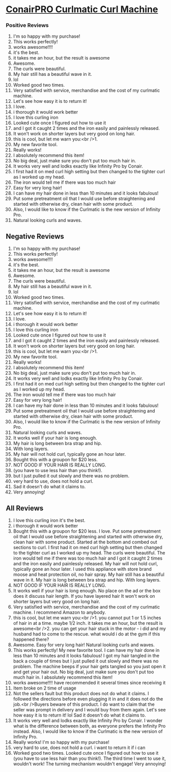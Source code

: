 # [ConairPRO Curlmatic Curl Machine](https://products.checkmycream.com/products/ConairPRO-Curlmatic-Curl-Machine.html)

### Positive Reviews

<ol>
      <li>I&#x27;m so happy with my purchase!</li>
      <li>This works perfectly!  </li>
      <li>works awesome!!!!  </li>
      <li>it&#x27;s the best.</li>
      <li>it takes me an hour, but the result is awesome</li>
      <li>Awesome.</li>
      <li>The curls were beautiful.</li>
      <li>My hair still has a beautiful wave in it.</li>
      <li>lol  </li>
      <li>Worked good two times.</li>
      <li>Very satisfied with service, merchandise and the cost of my curlmatic machine.</li>
      <li>Let&#x27;s see how easy it is to return it!</li>
      <li>I love.</li>
      <li>i thorough it would work better</li>
      <li>I love this curling iron</li>
      <li>Looked cute once I figured out how to use it</li>
      <li>and I got it caught 2 times and the iron easily and painlessly released.</li>
      <li>It won&#x27;t work on shorter layers but very good on long hair.</li>
      <li>this is cool, but let me warn you:&lt;br /&gt;1.  </li>
      <li>My new favorite  tool.</li>
      <li>Really works!</li>
      <li>I absolutely  recommend this item!</li>
      <li>No big deal, just make sure you don&#x27;t put too much hair in.</li>
      <li>It works very well and lodks exactly like Infinity Pro by Conair.</li>
      <li>I first had it on med curl high setting but then changed to the tighter curl as I worked up my head.</li>
      <li>The iron would tell me if there was too much hair</li>
      <li>Easy for very long hair!</li>
      <li>I can have my hair done in less than 10 minutes and it looks fabulous!</li>
      <li>Put some pretreatment oil that I would use before straightening and started with otherwise dry, clean hair with some product.</li>
      <li>Also, I would like to know if the Curlmatic is the new version of Infinity Pro.</li>
      <li>Natural looking curls and waves.</li>
</ol>


<h2>Negative Reviews</h2>
<ol>
<li> I&#x27;m so happy with my purchase!</li>
<li> This works perfectly!  </li>
<li> works awesome!!!!  </li>
<li> it&#x27;s the best.</li>
<li> it takes me an hour, but the result is awesome</li>
<li> Awesome.</li>
<li> The curls were beautiful.</li>
<li> My hair still has a beautiful wave in it.</li>
<li> lol  </li>
<li> Worked good two times.</li>
<li> Very satisfied with service, merchandise and the cost of my curlmatic machine.</li>
<li> Let&#x27;s see how easy it is to return it!</li>
<li> I love.</li>
<li> i thorough it would work better</li>
<li> I love this curling iron</li>
<li> Looked cute once I figured out how to use it</li>
<li> and I got it caught 2 times and the iron easily and painlessly released.</li>
<li> It won&#x27;t work on shorter layers but very good on long hair.</li>
<li> this is cool, but let me warn you:&lt;br /&gt;1.  </li>
<li> My new favorite  tool.</li>
<li> Really works!</li>
<li> I absolutely  recommend this item!</li>
<li> No big deal, just make sure you don&#x27;t put too much hair in.</li>
<li> It works very well and lodks exactly like Infinity Pro by Conair.</li>
<li> I first had it on med curl high setting but then changed to the tighter curl as I worked up my head.</li>
<li> The iron would tell me if there was too much hair</li>
<li> Easy for very long hair!</li>
<li> I can have my hair done in less than 10 minutes and it looks fabulous!</li>
<li> Put some pretreatment oil that I would use before straightening and started with otherwise dry, clean hair with some product.</li>
<li> Also, I would like to know if the Curlmatic is the new version of Infinity Pro.</li>
<li> Natural looking curls and waves.</li>
<li> It works well if your hair is long enough.</li>
<li> My hair is long between bra strap and hip.</li>
<li> With long layers.</li>
<li> My hair will not hold curl, typically gone an hour later.</li>
<li> Bought this with a groupon for $20 less.</li>
<li> NOT GOOD IF YOUR HAIR IS REALLY LONG.</li>
<li> (you have to use less hair than you think!).</li>
<li> but I just pulled it out slowly and there was no problem.</li>
<li> very hard to use, does not hold a curl.</li>
<li> Sad it doesn&#x27;t do what it claims to.</li>
<li> Very annoying!</li>
</ol>

<h2>All Reviews</h2>

<ol>
    <li> I love this curling iron it&#x27;s the best.</li>
    <li> i thorough it would work better</li>
    <li> Bought this with a groupon for $20 less. I love. Put some pretreatment oil that I would use before straightening and started with otherwise dry, clean hair with some product. Started at the bottom and combed out sections to curl. I first had it on med curl high setting but then changed to the tighter curl as I worked up my head. The curls were beautiful. The iron would tell me if there was too much hair and I got it caught 2 times and the iron easily and painlessly released. My hair will not hold curl, typically gone an hour later. I used this appliance with store brand moose and heat protection oil, no hair spray. My hair still has a beautiful wave in it. My hair is long between bra strap and hip. With long layers.</li>
    <li> NOT GOOD IF YOUR HAIR IS REALLY LONG.</li>
    <li> It works well if your hair is long enough. No place on the ad or the box does it discuss hair length. If you have layered hair It won&#x27;t work on shorter layers but very good on long hair.</li>
    <li> Very satisfied with service, merchandise and the cost of my curlmatic machine. I recommend Amazon to anybody.</li>
    <li> this is cool, but let me warn you:&lt;br /&gt;1.  you cannot put 1 or 1.5 inches of hair in at a time.  maybe 1/2 inch.  it takes me an hour, but the result is awesome&lt;br /&gt;2.  you can get your hair stuck in the motor - i did and my husband had to come to the rescue.  what would i do at the gym if this happened there?</li>
    <li> Awesome. Easy for very long hair! Natural looking curls and waves.</li>
    <li> This works perfectly!  My new favorite  tool. I can have my hair done in less than 10 minutes and it looks fabulous! I got my hair tangled  in the back a couple of times but I just pulled it out slowly and there was no problem. The machine beeps if your hair gets tangled so you just open it and get your hair out. No big deal, just make sure you don&#x27;t put too much hair in. I absolutely  recommend this item!</li>
    <li> works awesome!!!!  have recommended it several times since receiving it</li>
    <li> Item broke on 2 time of usage</li>
    <li> Not the sellers fault but this product does not do what it claims.  I followed the directions before even plugging it in and it does not do the job.&lt;br /&gt;Buyers beware of this product.  I do want to claim that the seller was prompt in delivery and I would buy from them again.  Let&#x27;s see how easy it is to return it! lol  Sad it doesn&#x27;t do what it claims to.</li>
    <li> It works very well and lodks exactly like Infinity Pro by Conair. I wonder what is the difference between both, as everyone prefers the Infinity Pro instead. Also, I would like to know if the Curlmatic is the new version of Infinity Pro.</li>
    <li> Really works! I&#x27;m so happy with my purchase!</li>
    <li> very hard to use, does not hold a curl. i want to return it if i can</li>
    <li> Worked good two times. Looked cute once I figured out how to use it (you have to use less hair than you think!). The third time I went to use it, wouldn&#x27;t work! The turning mechanism wouldn&#x27;t engage! Very annoying!</li>
</ol>




